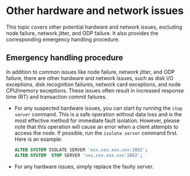 Other hardware and network issues
=================================

This topic covers other potential hardware and network 
issues, excluding node failure, network jitter, and ODP failure. It also provides the corresponding emergency handling procedure.

Emergency handling procedure
---------------------------

In addition to common issues like node failure, network jitter, and ODP failure, there are other hardware and network issues, such as disk I/O exceptions, disk recognition failures, network card exceptions, and node CPU/memory exceptions. These issues often result in increased response time (RT) and transaction commit failures.

* For any suspected hardware issues, you can start by running the `stop server` command. This is a safe operation without data loss and is the most effective method for immediate fault isolation. However, please note that this operation will cause an error when a client attempts to access the node. If possible, run the `isolate server` command first. Here is an example:
   ```sql
   ALTER SYSTEM ISOLATE SERVER 'xxx.xxx.xxx.xxx:2882';
   ALTER SYSTEM  STOP SERVER 'xxx.xxx.xxx.xxx:2882';
   ```

* For any hardware issues, simply replace the faulty server.
